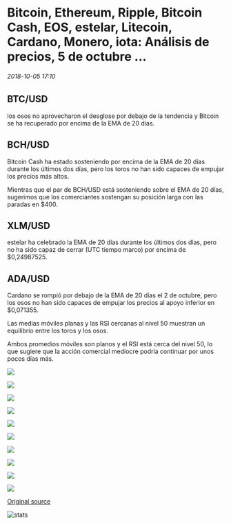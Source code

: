 # Bitcoin, Ethereum, Ripple, Bitcoin Cash, EOS, estelar, Litecoin, Cardano, Monero, iota: Análisis de precios, 5 de octubre ...

###### 2018-10-05 17:10

## BTC/USD

los osos no aprovecharon el desglose por debajo de la tendencia y Bitcoin se ha recuperado por encima de la EMA de 20 días.

## BCH/USD

Bitcoin Cash ha estado sosteniendo por encima de la EMA de 20 días durante los últimos dos días, pero los toros no han sido capaces de empujar los precios más altos.

Mientras que el par de BCH/USD está sosteniendo sobre el EMA de 20 días, sugerimos que los comerciantes sostengan su posición larga con las paradas en $400.

## XLM/USD

estelar ha celebrado la EMA de 20 días durante los últimos dos días, pero no ha sido capaz de cerrar (UTC tiempo marco) por encima de $0,24987525.

## ADA/USD

Cardano se rompió por debajo de la EMA de 20 días el 2 de octubre, pero los osos no han sido capaces de empujar los precios al apoyo inferior en $0,071355.

Las medias móviles planas y las RSI cercanas al nivel 50 muestran un equilibrio entre los toros y los osos.

Ambos promedios móviles son planos y el RSI está cerca del nivel 50, lo que sugiere que la acción comercial mediocre podría continuar por unos pocos días más.

![](https://s3.cointelegraph.com/storage/uploads/view/b568b482b4fb3b2ce35611f7802c71d9.png)

![](https://s3.cointelegraph.com/storage/uploads/view/1b4e2d198a43e6d7b2d8ef7705b6cac5.png)

![](https://s3.cointelegraph.com/storage/uploads/view/28cf245eb1537ff906d75480a42f771c.png)

![](https://s3.cointelegraph.com/storage/uploads/view/2e2a87a382724f9d64c8064e63b0ee0c.png)

![](https://s3.cointelegraph.com/storage/uploads/view/9e5b9998ec6fb5527eff2e28e1ad5164.png)

![](https://s3.cointelegraph.com/storage/uploads/view/008a839b80c87640629dc97fca44f917.png)

![](https://s3.cointelegraph.com/storage/uploads/view/4adaa32a699cee33129954dae003e5f3.png)

![](https://s3.cointelegraph.com/storage/uploads/view/44349e2250cdbf83ed135b53b0be83a2.png)

![](https://s3.cointelegraph.com/storage/uploads/view/0aaec1c8a1448c78e9fb598754b03dec.png)

![](https://s3.cointelegraph.com/storage/uploads/view/d775ae66fc247a09d2c1c10ab73af064.png)

[Original source](https://cointelegraph.com/news/bitcoin-ethereum-ripple-bitcoin-cash-eos-stellar-litecoin-cardano-monero-iota-price-analysis-october-5)

![stats](https://c.statcounter.com/11760860/0/a89fa40b/1/ "stats")